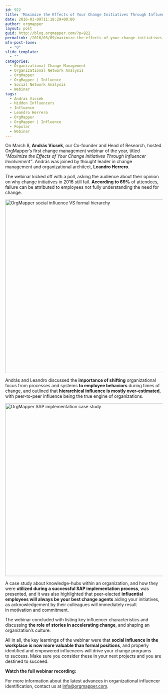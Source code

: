 ```yaml
---
id: 922
title: 'Maximize the Effects of Your Change Initiatives Through Influencer Involvement &#8211; Webinar Key Learnings'
date: 2016-03-09T11:18:29+00:00
author: orgmapper
layout: post
guid: http://blog.orgmapper.com/?p=922
permalink: /2016/03/09/maximize-the-effects-of-your-change-initiatives-through-influencer-involvement-webinar-key-learnings/
mfn-post-love:
  - "0"
slide_template:
  - ""
categories:
  - Organizational Change Management
  - Organizational Network Analysis
  - OrgMapper
  - OrgMapper | Influence
  - Social Network Analysis
  - Webinar
tags:
  - Andras Vicsek
  - Hidden Influencers
  - Influence
  - Leandro Herrero
  - OrgMapper
  - OrgMapper | Influence
  - Popular
  - Webinar
---
```

On March 8, **András Vicsek**, our Co-founder and Head of Research, hosted OrgMapper&#8217;s first change management webinar of the year, titled _&#8220;Maximize the Effects of Your Change Initiatives Through Influencer Involvement&#8221;_. András was joined by thought leader in change management and organizational architect, **Leandro Herrero.**

The webinar kicked off with a poll, asking the audience about their opinion on why change initiatives in 2016 still fail. **According to 69%** of attendees, failure can be attributed to employees not fully understanding the need for change.

<a href="http://localhost:8080/wordpress/wp-content/uploads/2016/03/OrgMapper-social-influence-VS-formal-hierarchy.png" rel="attachment wp-att-944"><img class="alignnone size-large wp-image-944" src="http://localhost:8080/wordpress/wp-content/uploads/2016/03/OrgMapper-social-influence-VS-formal-hierarchy-1024x578.png" alt="OrgMapper social influence VS formal hierarchy" width="980" height="553" /></a>

András and Leandro discussed the **importance of shifting** organizational focus from processes and systems **to employee behaviors** during times of change, and outlined that **hierarchical influence is mostly over-estimated**, with peer-to-peer influence being the true engine of organizations.

<a href="http://localhost:8080/wordpress/wp-content/uploads/2016/03/OrgMapper-SAP-implementation-case-study.png" rel="attachment wp-att-941"><img class="alignnone size-large wp-image-941" src="http://localhost:8080/wordpress/wp-content/uploads/2016/03/OrgMapper-SAP-implementation-case-study-1024x576.png" alt="OrgMapper SAP implementation case study" width="980" height="551" /></a>

A case study about knowledge-hubs within an organization, and how they were **utilized during a successful SAP implementation process**, was presented, and it was also highlighted that peer-elected **influential employees will always be your best change agents** aiding your initiatives, as acknowledgement by their colleagues will immediately result in motivation and commitment.

The webinar concluded with listing key influencer characteristics and discussing **the role of stories in accelerating change**, and shaping an organization&#8217;s culture.

All in all, the key learnings of the webinar were that **social influence in the workplace is now more valuable than formal positions**, and properly identified and empowered influencers will drive your change programs to success. Make sure you consider these in your next projects and you are destined to succeed.

**Watch the full webinar recording:**



For more information about the latest advances in organizational influencer identification, contact us at <info@orgmapper.com>.